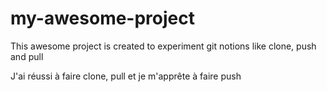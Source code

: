 # my-awesome-project

This awesome project is created to experiment git notions like clone, push and pull

<section class=achievements>

<p> J'ai réussi à faire clone, pull et je m'apprête à faire push </p>

</section>